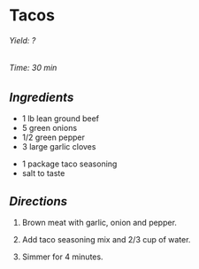 # Tacos

######  Yield: ?
######  Time:  30 min

##  *Ingredients*
- 1 lb lean ground beef
- 5 green onions
- 1/2 green pepper
- 3 large garlic cloves
<!--  -->
- 1 package taco seasoning
- salt to taste

##  *Directions*
1. Brown meat with garlic, onion and pepper.

2. Add taco seasoning mix and 2/3 cup of water.

3. Simmer for 4 minutes.